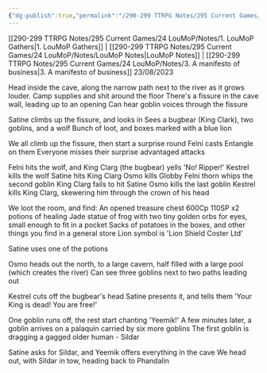 ```yaml
---
{"dg-publish":true,"permalink":"/290-299 TTRPG Notes/295 Current Games/24 LouMoP/Notes/2. Goblin Hideout/"}
---
```



[[290-299 TTRPG Notes/295 Current Games/24 LouMoP/Notes/1. LouMoP Gathers\|1. LouMoP Gathers]] | [[290-299 TTRPG Notes/295 Current Games/24 LouMoP/Notes/LouMoP Notes\|LouMoP Notes]] | [[290-299 TTRPG Notes/295 Current Games/24 LouMoP/Notes/3. A manifesto of business\|3. A manifesto of business]]
23/08/2023

Head inside the cave, along the narrow path next to the river as it grows louder.
Camp supplies and shit around the floor
There's a fissure in the cave wall, leading up to an opening
Can hear goblin voices through the fissure

Satine climbs up the fissure, and looks in
Sees a bugbear (King Clark), two goblins, and a wolf
Bunch of loot, and boxes marked with a blue lion

We all climb up the fissure, then start a surprise round
Felni casts Entangle on them
Everyone misses their surprise advantaged attacks

Felni hits the wolf, and King Clarg (the bugbear) yells 'No! Ripper!'
Kestrel kills the wolf
Satine hits King Clarg
Osmo kills Globby
Felni thorn whips the second goblin
King Clarg fails to hit Satine
Osmo kills the last goblin
Kestrel kills King Clarg, skewering him through the crown of his head

We loot the room, and find:
An opened treasure chest
	600Cp
	110SP
	x2 potions of healing
	Jade statue of frog with two tiny golden orbs for eyes, small enough to fit in a pocket
Sacks of potatoes in the boxes, and other things you find in a general store
	Lion symbol is 'Lion Shield Coster Ltd'

Satine uses one of the potions

Osmo heads out the north, to a large cavern, half filled with a large pool (which creates the river)
Can see three goblins next to two paths leading out

Kestrel cuts off the bugbear's head
Satine presents it, and tells them 'Your King is dead! You are free!'

One goblin runs off, the rest start chanting 'Yeemik!'
A few minutes later, a goblin arrives on a palaquin carried by six more goblins
The first goblin is dragging a gagged older human - Sildar

Satine asks for Sildar, and Yeemik offers everything in the cave
We head out, with Sildar in tow, heading back to Phandalin